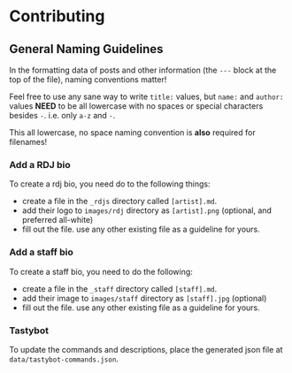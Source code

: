 # Contributing
## General Naming Guidelines
In the formatting data of posts and other information (the `---` block at the top of the file), naming conventions matter!

Feel free to use any sane way to write `title:` values, but `name:` and `author:` values **NEED** to be
all lowercase with no spaces or special characters besides `-`.  i.e. only `a-z` and `-`.

This all lowercase, no space naming convention is **also** required for filenames!


### Add a RDJ bio
To create a rdj bio, you need do to the following things:

* create a file in the `_rdjs` directory called `[artist].md`.
* add their logo to `images/rdj` directory as `[artist].png` (optional, and preferred all-white)
* fill out the file.  use any other existing file as a guideline for yours.

### Add a staff bio
To create a staff bio, you need to do the following:

* create a file in the `_staff` directory called `[staff].md`.
* add their image to `images/staff` directory as `[staff].jpg` (optional)
* fill out the file.  use any other existing file as a guideline for yours.

### Tastybot
To update the commands and descriptions, place the generated json file at `data/tastybot-commands.json`.